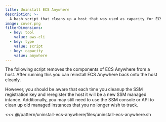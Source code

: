 ```yaml
---
title: Uninstall ECS Anywhere
description: >-
  A bash script that cleans up a host that was used as capacity for ECS Anywhere
image: cover.png
filterDimensions:
  - key: tool
    value: aws-cli
  - key: type
    value: script
  - key: capacity
    value: anywhere
---
```


The following script removes the components of ECS Anywhere from a host. After running
this you can reinstall ECS Anywhere back onto the host cleanly.

However, you should be
aware that each time you cleanup the SSM registration key and reregister the host it will
be a new SSM managed intance. Additionally, you may still need to use the SSM console or API to clean up old managed instances that you no longer wish to track.

<<< @/pattern/uninstall-ecs-anywhere/files/uninstall-ecs-anywhere.sh
